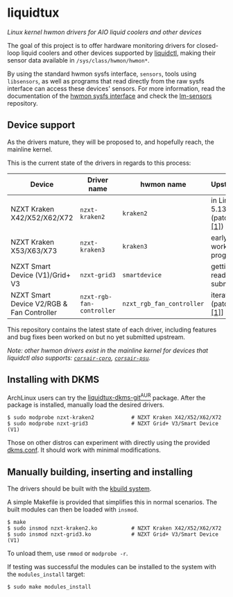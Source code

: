 # liquidtux

_Linux kernel hwmon drivers for AIO liquid coolers and other devices_

The goal of this project is to offer hardware monitoring drivers for
closed-loop liquid coolers and other devices supported by [liquidctl], making
their sensor data available in `/sys/class/hwmon/hwmon*`.

By using the standard hwmon sysfs interface, `sensors`, tools using
`libsensors`, as well as programs that read directly from the raw sysfs
interface can access these devices' sensors.  For more information, read the
documentation of the [hwmon sysfs interface] and check the [lm-sensors]
repository.

## Device support

As the drivers mature, they will be proposed to, and hopefully reach, the
mainline kernel.

This is the current state of the drivers in regards to this process:

| Device | Driver name | hwmon name | Upstream |
| --- | --- | --- | --- |
| NZXT Kraken X42/X52/X62/X72 | `nzxt-kraken2` | `kraken2` | in Linux 5.13 (patches: [[1]][p-kraken2-v2]) |
| NZXT Kraken X53/X63/X73 | `nzxt-kraken3` | `kraken3` | early work in progress |
| NZXT Smart Device (V1)/Grid+ V3 | `nzxt-grid3` | `smartdevice` | getting ready to submit | |
| NZXT Smart Device V2/RGB & Fan Controller | `nzxt-rgb-fan-controller` | `nzxt_rgb_fan_controller` | iterating (patches: [[1]][p-rgb-fan-controller]] |

This repository contains the latest state of each driver, including features
and bug fixes been worked on but no yet submitted upstream.

_Note: other hwmon drivers exist in the mainline kernel for devices that
liquidctl also supports: [`corsair-cpro`], [`corsair-psu`]._

## Installing with DKMS

ArchLinux users can try the
[liquidtux-dkms-git<sup>AUR</sup>][liquidtux-dkms-git-aur]
package.  After the package is installed, manually load the desired drivers.

```
$ sudo modprobe nzxt-kraken2            # NZXT Kraken X42/X52/X62/X72
$ sudo modprobe nzxt-grid3              # NZXT Grid+ V3/Smart Device (V1)
```

Those on other distros can experiment with directly using the provided
[dkms.conf].  It should work with minimal modifications.

## Manually building, inserting and installing

The drivers should be built with the [kbuild system].

A simple Makefile is provided that simplifies this in normal scenarios.  The
built modules can then be loaded with `insmod`.

```
$ make
$ sudo insmod nzxt-kraken2.ko           # NZXT Kraken X42/X52/X62/X72
$ sudo insmod nzxt-grid3.ko             # NZXT Grid+ V3/Smart Device (V1)
```

To unload them, use `rmmod` or `modprobe -r`.

If testing was successful the modules can be installed to the system with the
`modules_install` target:

```
$ sudo make modules_install
```

[`corsair-cpro`]: https://www.kernel.org/doc/html/latest/hwmon/corsair-cpro.html
[`corsair-psu`]: https://www.kernel.org/doc/html/latest/hwmon/corsair-psu.html
[dkms.conf]: dkms.conf
[hwmon sysfs interface]: https://www.kernel.org/doc/Documentation/hwmon/sysfs-interface
[kbuild system]: https://github.com/torvalds/linux/blob/master/Documentation/kbuild/modules.txt
[liquidctl]: https://github.com/jonasmalacofilho/liquidctl
[liquidtux-dkms-git-aur]: https://aur.archlinux.org/packages/liquidtux-dkms-git/
[lm-sensors]: https://github.com/lm-sensors/lm-sensors
[p-kraken2-v2]: https://patchwork.kernel.org/project/linux-hwmon/patch/20210319045544.416138-1-jonas@protocubo.io/
[p-rgb-fan-controller]: https://patchwork.kernel.org/project/linux-hwmon/patch/20210725105925.620024-1-mezin.alexander@gmail.com/
